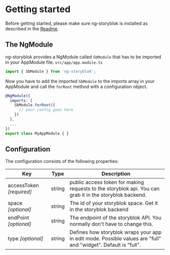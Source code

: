 # Getting started

Before getting started, please make sure ng-storyblok is installed as described in the [Readme](https://github.com/thomaspink/ng-storyblok).

## The NgModule
ng-storyblok provides a NgModule called `SbModule` that has to be imported in your AppModule file.
`src/app/app.module.ts`
```ts
import { SbModule } from 'ng-storyblok';
```

Now you have to add the imported `SbModule` to the imports array in your AppModule and call the `forRoot` method with a configuration object.
```ts
@NgModule({
  imports: [
    SbModule.forRoot({
      // your config goes here
    })
  ],
  ...
})
export class MyAppModule { }
```
## Configuration
The configuration consists of the following properties:

| Key                         | Type      | Description                                                                |
|-----------------------------|-----------|----------------------------------------------------------------------------|
| accessToken *[required]*    | string    | public access token for making requests to the storyblok api. You can grab it in the storyblok backend. |
| space *[optional]*          | string    | The id of your storyblok space. Get it in the storyblok backend            |
| endPoint *[optional]*       | string    | The endpoint of the storyblok API. You normally don't have to change this. |
| type *[optional]*           | string    | Defines how storyblok wraps your app in edit mode. Possible values are "full" and "widget". Default is "full". |
